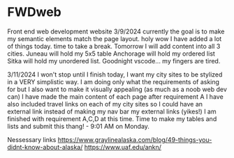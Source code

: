 # FWDweb
Front end web development website
3/9/2024 currently the goal is to make my semantic elements match the page layout.
holy wow I have added a lot of things today. time to take a break.
Tomorrow I will add content into all 3 cities.
Juneau will hold my 5x5 table
Anchorage will hold my ordered list
Sitka will hold my unordered list.
Goodnight vscode... my fingers are tired.

3/11/2024 I won't stop until I finish today, I want my city sites to be stylized in a VERY simplistic way. I am doing only what the requirements of asking for
but I also want to make it visually appealing (as much as a noob web dev can) I have made the main content of each page after requirement A 
I have also included travel links on each of my city sites so I could have an external link instead of making my nav bar my external links (yikes!)
I am finished with requirement A,C,D at this time. Time to make my tables and lists and submit this thang! - 9:01 AM on Monday.

Nessessary links
https://www.graylinealaska.com/blog/49-things-you-didnt-know-about-alaska/
https://www.uaf.edu/ankn/